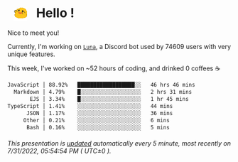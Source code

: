 <h1>   <img src="./spoinky.gif" style="vertical-align:middle;" width="30px">   Hello ! </h1>

Nice to meet you!

Currently, I'm working on <a href='https://github.com/Asgarrrr/Luna'>`Luna`</a>, a Discord bot used by 74609 users with very unique features.

This week, I've worked on ~52 hours of coding, and drinked 0 coffees ☕

```
JavaScript │ 88.92%   ██████████████████░░   46 hrs 46 mins
  Markdown │ 4.79%    █░░░░░░░░░░░░░░░░░░░   2 hrs 31 mins
       EJS │ 3.34%    █░░░░░░░░░░░░░░░░░░░   1 hr 45 mins
TypeScript │ 1.41%    ░░░░░░░░░░░░░░░░░░░░   44 mins
      JSON │ 1.17%    ░░░░░░░░░░░░░░░░░░░░   36 mins
     Other │ 0.21%    ░░░░░░░░░░░░░░░░░░░░   6 mins
      Bash │ 0.16%    ░░░░░░░░░░░░░░░░░░░░   5 mins
```

###### This presentation is [updated](https://github.com/Asgarrrr) automatically every 5 minute, most recently on 7/31/2022, 05:54:54 PM ( UTC±0 ).